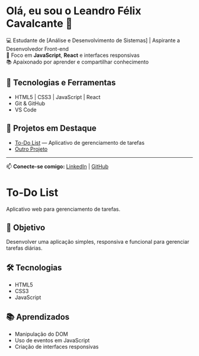

# Olá, eu sou o Leandro Félix Cavalcante 👋

💻 Estudante de [Análise e Desenvolvimento de Sistemas] | Aspirante a Desenvolvedor Front-end  
🚀 Foco em **JavaScript**, **React** e interfaces responsivas  
📚 Apaixonado por aprender e compartilhar conhecimento  

## 🔧 Tecnologias e Ferramentas
- HTML5 | CSS3 | JavaScript | React
- Git & GitHub
- VS Code

## 📌 Projetos em Destaque
- [To-Do List](link-do-repositório) — Aplicativo de gerenciamento de tarefas
- [Outro Projeto](link)

---
📫 **Conecte-se comigo:**
[LinkedIn](https://www.linkedin.com/in/leandro-felix-cavalcante-47a123348?utm_source=share&utm_campaign=share_via&utm_content=profile&utm_medium=android_app) | [GitHub](link)

# To-Do List

Aplicativo web para gerenciamento de tarefas.

## 🎯 Objetivo
Desenvolver uma aplicação simples, responsiva e funcional para gerenciar tarefas diárias.

## 🛠 Tecnologias
- HTML5
- CSS3
- JavaScript

## 📚 Aprendizados
- Manipulação do DOM
- Uso de eventos em JavaScript
- Criação de interfaces responsivas